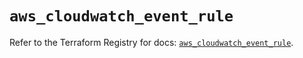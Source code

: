 # `aws_cloudwatch_event_rule`

Refer to the Terraform Registry for docs: [`aws_cloudwatch_event_rule`](https://registry.terraform.io/providers/hashicorp/aws/5.51.0/docs/resources/cloudwatch_event_rule).
